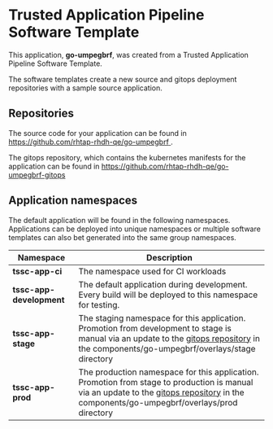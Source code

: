 # Trusted Application Pipeline Software Template

This application, **go-umpegbrf**, was created from a Trusted Application Pipeline Software Template.

The software templates create a new source and gitops deployment repositories with a sample source application. 

## Repositories

The source code for your application can be found in [https://github.com/rhtap-rhdh-qe/go-umpegbrf ](https://github.com/rhtap-rhdh-qe/go-umpegbrf ).
 
The gitops repository, which contains the kubernetes manifests for the application can be found in 
[https://github.com/rhtap-rhdh-qe/go-umpegbrf-gitops ](https://github.com/rhtap-rhdh-qe/go-umpegbrf-gitops ) 

## Application namespaces 

The default application will be found in the following namespaces. Applications can be deployed into unique namespaces or multiple software templates can also bet generated into the same group namespaces.  

|  Namespace   |  Description   |  
| -------- | -------- |
| **tssc-app-ci** | The namespace used for CI workloads |
| **tssc-app-development** | The default application during development. Every build will be deployed to this namespace for testing. |
| **tssc-app-stage** | The staging namespace for this application. Promotion from development to stage is manual via an update to the [gitops repository](https://github.com/rhtap-rhdh-qe/go-umpegbrf-gitops ) in the components/go-umpegbrf/overlays/stage directory |
| **tssc-app-prod** | The production namespace for this application. Promotion from stage to production is manual via an update to the [gitops repository](https://github.com/rhtap-rhdh-qe/go-umpegbrf-gitops ) in the components/go-umpegbrf/overlays/prod directory |